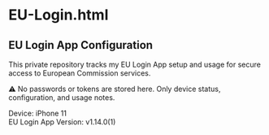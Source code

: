 # EU-Login.html

## EU Login App Configuration

This private repository tracks my EU Login App setup and usage for secure access to European Commission services.

⚠️ No passwords or tokens are stored here. Only device status, configuration, and usage notes.

Device: iPhone 11  
EU Login App Version: v1.14.0(1)  
